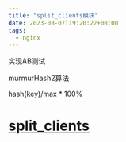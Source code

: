 ```yaml
---
title: "split_clients模块"
date: 2023-08-07T19:20:22+08:00
tags:
  - nginx
---
```


实现AB测试

murmurHash2算法

hash(key)/max * 100%

# [split_clients](https://nginx.org/en/docs/http/ngx_http_split_clients_module.html#split_clients)
